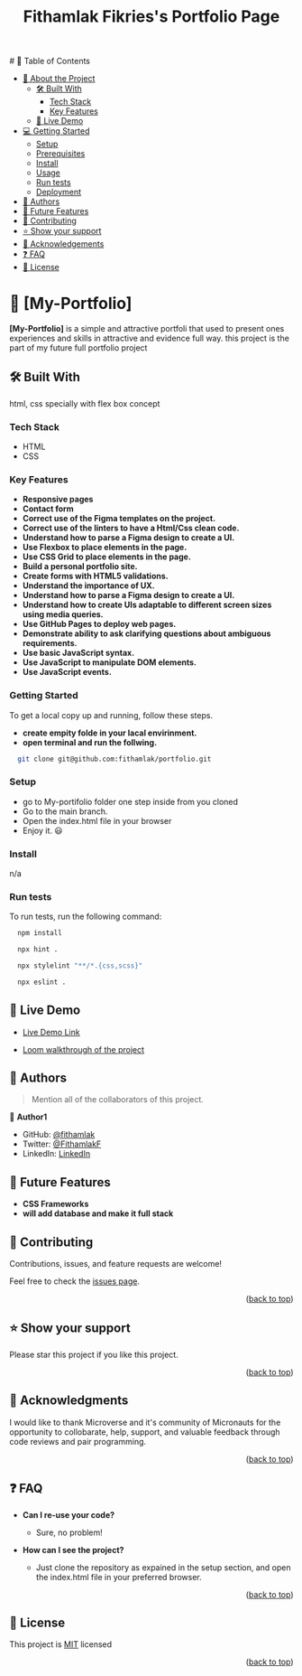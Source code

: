 <a name="readme-top"></a>

<div align="center">
  <h1><b>Fithamlak Fikries's Portfolio Page</b></h1>
</div>
<br><br>
# 📗 Table of Contents

- [📖 About the Project](#about-project)
  - [🛠 Built With](#built-with)
    - [Tech Stack](#tech-stack)
    - [Key Features](#key-features)
  - [🚀 Live Demo](#live-demo)
- [💻 Getting Started](#getting-started)
  - [Setup](#setup)
  - [Prerequisites](#prerequisites)
  - [Install](#install)
  - [Usage](#usage)
  - [Run tests](#run-tests)
  - [Deployment](#triangular_flag_on_post-deployment)
- [👥 Authors](#authors)
- [🔭 Future Features](#future-features)
- [🤝 Contributing](#contributing)
- [⭐️ Show your support](#support)
- [🙏 Acknowledgements](#acknowledgements)
- [❓ FAQ](#faq)
- [📝 License](#license)

<!-- PROJECT DESCRIPTION -->

# 📖 [My-Portfolio] 

**[My-Portfolio]** is a simple and attractive portfoli that used to present ones experiences and skills 
in attractive and evidence full way. this project is the part of my future full portfolio project

## 🛠 Built With <a name="built-with"></a>
  html, css specially with flex box concept
### Tech Stack <a name="tech-stack"></a>
- HTML
- CSS



### Key Features <a name="key-features"></a>

- **Responsive pages**
- **Contact form**
- **Correct use of the Figma templates on the project.**
- **Correct use of the linters to have a Html/Css clean code.**
- **Understand how to parse a Figma design to create a UI.**
- **Use Flexbox to place elements in the page.**
- **Use CSS Grid to place elements in the page.**
- **Build a personal portfolio site.**
- **Create forms with HTML5 validations.**
- **Understand the importance of UX.**
- **Understand how to parse a Figma design to create a UI.**
- **Understand how to create UIs adaptable to different screen sizes using media queries.**
- **Use GitHub Pages to deploy web pages.**
- **Demonstrate ability to ask clarifying questions about ambiguous requirements.**
- **Use basic JavaScript syntax.**
- **Use JavaScript to manipulate DOM elements.**
- **Use JavaScript events.**

### Getting Started <a name="getting-started"></a>

To get a local copy up and running, follow these steps.
- **create empity folde in your lacal envirinment.**
- **open terminal and run the follwing.**

```sh
  git clone git@github.com:fithamlak/portfolio.git
```

### Setup

- go to My-portifolio folder one step inside from you cloned
- Go to the main branch.
- Open the index.html file in your browser
- Enjoy it. 😃

### Install

n/a

### Run tests

To run tests, run the following command:

```sh
  npm install
```

```sh
  npx hint .
```
  
```sh
  npx stylelint "**/*.{css,scss}"
```
```sh
  npx eslint .
```

## 🚀 Live Demo <a name="live-demo"></a>

- [Live Demo Link](https://fithamlak.github.io/My-Portfolio/)

- [Loom walkthrough of the project](https://www.loom.com/share/fc0e5191009b44e9bd8299b642107569)


## 👥 Authors <a name="authors"></a>

> Mention all of the collaborators of this project.



👤 **Author1**

- GitHub: [@fithamlak](https://github.com/fithamlak)
- Twitter: [@FithamlakF](https://twitter.com/Fithamlak)
- LinkedIn: [LinkedIn](https://linkedin.com/in/fithamlak-fikrie-942169225)

## 🔭 Future Features <a name="future-features"></a>

- **CSS Frameworks**
- **will add database and make it full stack**

## 🤝 Contributing <a name="contributing"></a>

Contributions, issues, and feature requests are welcome!

Feel free to check the [issues page](../../issues/).

<p align="right">(<a href="#readme-top">back to top</a>)</p>

<!-- SUPPORT -->

## ⭐️ Show your support <a name="support"></a>

Please star this project if you like this project.

<p align="right">(<a href="#readme-top">back to top</a>)</p>

<!-- ACKNOWLEDGEMENTS -->

## 🙏 Acknowledgments <a name="acknowledgements"></a>

I would like to thank Microverse and it's community of Micronauts for the opportunity to collobarate, help, support, and valuable feedback through code reviews and pair programming.

<p align="right">(<a href="#readme-top">back to top</a>)</p>

<!-- FAQ (optional) -->

## ❓ FAQ <a name="faq"></a>

- **Can I re-use your code?**

  - Sure, no problem!

- **How can I see the project?**

  - Just clone the repository as expained in the setup section, and open the index.html file in your preferred browser.

<p align="right">(<a href="#readme-top">back to top</a>)</p>

<!-- LICENSE -->

## 📝 License <a name="license"></a>

This project is [MIT](./MIT.md) licensed

<p align="right">(<a href="#readme-top">back to top</a>)</p>


